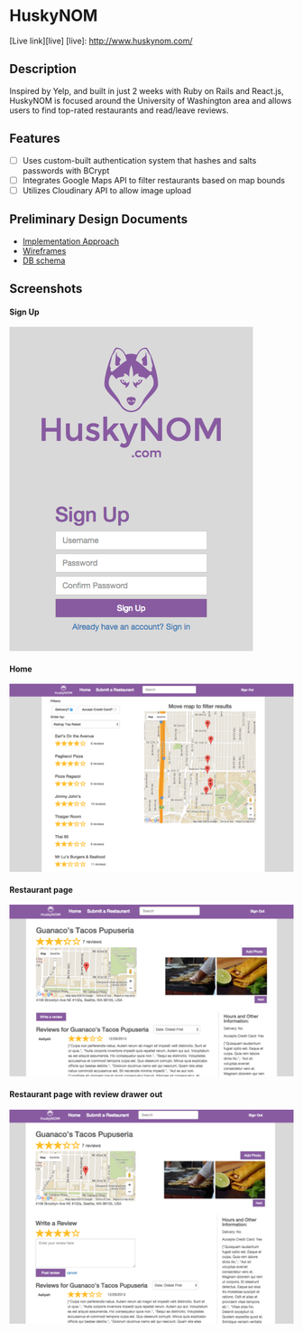 # HuskyNOM

[Live link][live]
[live]: http://www.huskynom.com/

## Description

Inspired by Yelp, and built in just 2 weeks with Ruby on Rails and React.js, HuskyNOM is focused around the University of Washington area and allows users to find top-rated restaurants and read/leave reviews.

## Features
- [ ] Uses custom-built authentication system that hashes and salts passwords with BCrypt
- [ ] Integrates Google Maps API to filter restaurants based on map bounds
- [ ] Utilizes Cloudinary API to allow image upload

## Preliminary Design Documents
* [Implementation Approach][approach]
* [Wireframes][wireframes]
* [DB schema][schema]

[approach]: ./docs/approach.md
[wireframes]: ./docs/views.md
[schema]: ./docs/schema.md

## Screenshots
#### Sign Up
![signup]
#### Home
![home]
#### Restaurant page
![restaurant]
#### Restaurant page with review drawer out
![review]

[signup]: ./docs/screenshots/signup.png
[home]: ./docs/screenshots/home.png
[restaurant]: ./docs/screenshots/restaurant.png
[review]: ./docs/screenshots/review.png
